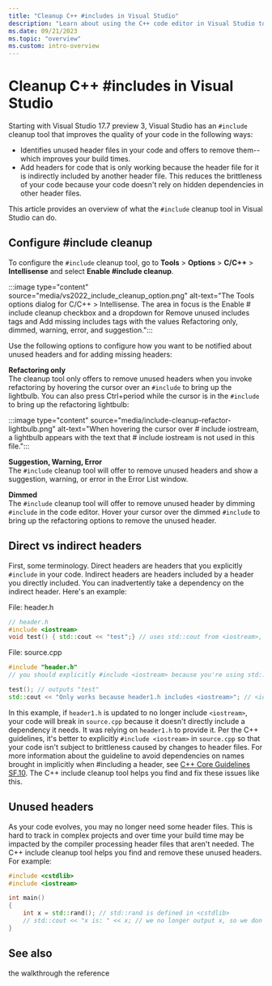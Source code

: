 ```yaml
---
title: "Cleanup C++ #includes in Visual Studio"
description: "Learn about using the C++ code editor in Visual Studio to remove, add, and transitively add the includes needed in your project."
ms.date: 09/21/2023
ms.topic: "overview"
ms.custom: intro-overview
---
```

# Cleanup C++ #includes in Visual Studio

Starting with Visual Studio 17.7 preview 3, Visual Studio has an `#include` cleanup tool that improves the quality of your code in the following ways:
- Identifies unused header files in your code and offers to remove them--which improves your build times.
- Add headers for code that is only working because the header file for it is indirectly included by another header file. This reduces the brittleness of your code because your code doesn't rely on hidden dependencies in other header files.

This article provides an overview of what the `#include` cleanup tool in Visual Studio can do.

## Configure #include cleanup

To configure the `#include` cleanup tool, go to **Tools** > **Options** > **C/C++** > **Intellisense** and select **Enable #include cleanup**.

:::image type="content" source="media/vs2022_include_cleanup_option.png" alt-text="The Tools options dialog for C/C++ > Intellisense. The area in focus is the Enable # include cleanup checkbox and a dropdown for Remove unused includes tags and Add missing includes tags with the values Refactoring only, dimmed, warning, error, and suggestion.":::

Use the following options to configure how you want to be notified about unused headers and for adding missing headers:

**Refactoring only**\
The cleanup tool only offers to remove unused headers when you invoke refactoring by hovering the cursor over an `#include` to bring up the lightbulb. You can also press Ctrl+period while the cursor is in the `#include` to bring up the refactoring lightbulb:

:::image type="content" source="media/include-cleanup-refactor-lightbulb.png" alt-text="When hovering the cursor over # include iostream, a lightbulb appears with the text that # include iostream is not used in this file.":::

**Suggestion, Warning, Error**\
The `#include` cleanup tool will offer to remove unused headers and show a suggestion, warning, or error in the Error List window.

**Dimmed**\
The `#include` cleanup tool will offer to remove unused header by dimming `#include` in the code editor. Hover your cursor over the dimmed `#include` to bring up the refactoring options to remove the unused header.

## Direct vs indirect headers

First, some terminology. Direct headers are headers that you explicitly `#include` in your code. Indirect headers are headers included by a header you directly included. You can inadvertently take a dependency on the indirect header. Here's an example:

File: header.h

```cpp
// header.h
#include <iostream>
void test() { std::cout << "test";} // uses std::cout from <iostream>, which we include, so <iostream> is a direct header
```

File: source.cpp

```cpp
#include "header.h"
// you should explicitly #include <iostream> because you're using std::cout in this file

test(); // outputs "test"
std::cout << "Only works because header1.h includes <iostream>"; // <iostream> is an indirect header because you rely on rely on header1.h to provide it
```

In this example, if `header1.h` is updated to no longer include `<iostream>`, your code will break in `source.cpp` because it doesn't directly include a dependency it needs. It was relying on `header1.h` to provide it. Per the C++ guidelines, it's better to explicitly `#include <iostream>` in `source.cpp` so that your code isn't subject to brittleness caused by changes to header files. For more information about the guideline to avoid dependencies on names brought in implicitly when #including a header, see [C++ Core Guidelines SF.10](https://isocpp.github.io/CppCoreGuidelines/CppCoreGuidelines#sf10-avoid-dependencies-on-implicitly-included-names). The C++ include cleanup tool helps you find and fix these issues like this.

## Unused headers

As your code evolves, you may no longer need some header files. This is hard to track in complex projects and over time your build time may be impacted by the compiler processing header files that aren't needed. The C++ include cleanup tool helps you find and remove these unused headers. For example:

```cpp
#include <cstdlib>
#include <iostream>

int main()
{
    int x = std::rand(); // std::rand is defined in <cstdlib>
    // std::cout << "x is: " << x; // we no longer output x, so we don't need <iostream>
}
```

## See also

the walkthrough
the reference